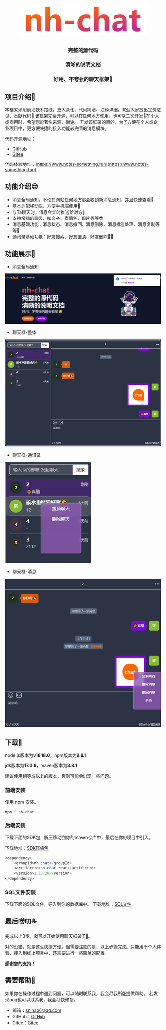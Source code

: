 # <p align="center">![nh-chat](./public/md-name.png)</p>
<h3 align="center">完整的源代码</h3>
<h3 align="center">清晰的说明文档</h3>
<h3 align="center">好用、不夸张的聊天框架🥰</h3>

## 项目介绍👋

本框架采用前沿技术路线，更大众化、代码简洁、注释详细。欢迎大家提出宝贵意见、贡献代码🤝
该框架完全开源，可以在任何地方使用，也可以二次开发🤩在个人或商用时，希望您能著名来源，谢谢。
开发该框架的目的，为了方便在个人或企业项目中，更方便快捷的接入功能较完善的消息模块。

代码开源地址：
- [GitHub](https://github.com/sniHao/nh-chat)
- [Gitee](https://gitee.com/snihao/nh-chat)

代码体验地址：[https://www.notes-something.fun](https://www.notes-something.fun)

## 功能介绍😎
- 消息全局通知，不论在网站任何地方都会收到新消息通知，并且快速查看🚀
- 基本适配移动端，方便手机端使用📱
- 与Ta聊天时，消息会实时推送给对方👋
- 支持常规的聊天、如文字、表情包、图片等等😎
- 消息基础功能：消息状态、消息撤回、消息删除、消息批量处理、消息复制等等🤠
- 通讯录基础功能：好友搜索、好友置顶、好友删除👨‍🚀

## 功能展示🚀
- 消息全局通知

![nh-chat](./public/chat-inform.png)

- 聊天框-整体

![nh-chat](./public/message-main.png)

- 聊天框-通讯录

![nh-chat](./public/message-left.png)

- 聊天框-消息

![nh-chat](./public/message-right.png)

## 下载🤖
node.js版本为**v18.18.0**，npm版本为**9.8.1**

jdk版本为**17.0.8**，maven版本为**3.8.1**

建议使用相等或以上的版本，否则可能会出现一些问题。

### 前端安装

使用 npm 安装。

```bash
npm i nh-chat
```
### 后端安装

下载下面的SDK包，解压移动到你的maven仓库中，最后在你的项目中引入。

下载地址：[SDK压缩包](https://www.notes-something.fun/im/sdk/nh.zip)
```java
<dependency>
    <groupId>nh.chat</groupId>
    <artifactId>nh-chat-rear</artifactId>
    <version>1.10.28</version>
</dependency>
```
### SQL文件安装
下载下面的SQL文件，导入到你的数据库中。
下载地址：[SQL文件](https://www.notes-something.fun/im/sql/nh-chat.sql)

## 最后唠叨☕
完成以上3步，就可以开始使用聊天框架了🎉。

对的没错，就是这么快捷方便。但需要注意的是，以上步骤完成。只能用于个人体验，接入到线上项目中，还需要进行一些简单的配置。

**感谢您的支持！**

## 需要帮助🤔
如果你在操作过程中遇到问题，可以随时联系我，我会尽我所能提供帮助。
若发现bug也可以联系我，我会尽快修复。
- 邮箱：<snihao6@qq.com>
- GitHub：[GitHub](https://github.com/sniHao/nh-chat/issues)
- Gitee：[Gitee](https://gitee.com/snihao/nh-chat/issues)